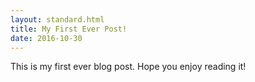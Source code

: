 ```yaml
---
layout: standard.html
title: My First Ever Post!
date: 2016-10-30
---
```


This is my first ever blog post. Hope you enjoy reading it!
